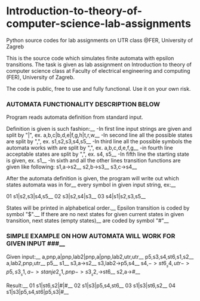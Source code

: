 # Introduction-to-theory-of-computer-science-lab-assignments
Python source codes for lab assignments on UTR class @FER, University of Zagreb

This is the source code which simulates finite automata with epsilon transitions.
The task is given as lab assignment on Introduction to theory of computer science 
class at Faculty of electrical engineering and computing (FER), University of Zagreb.

The code is public, free to use and fully functional. Use it on your own risk.

### AUTOMATA FUNCTIONALITY DESCRIPTION BELOW ###

Program reads automata definition from standard input.

Definition is given is such fashion:__
  -In first line input strings are given and split by "|", ex. a,b,c|b,d,e|f,g,h|t,r,w__
  -In second line all the possible states are split by ",", ex. s1,s2,s3,s4,s5__
  -In third line all the possible symbols the automata works with are split by ",", ex. a,b,c,d,e,f,g__
  -in fourth line acceptable states are split by ",", ex. s4, s5__
  -In fifth line the starting state is given, ex. s1__
  -In sixth and all the other lines transition functions are given like following: s1,a->s2__
                                                                                   s2,b->s3__
                                                                                   s3,c->s4__
                                                                                   
After the automata definition is given, the program will write out which states automata was in for__ 
every symbol in given input string, ex:__

01 s1|s2,s3|s4,s5__
02 s3|s2,s4|s3__
03 s4|s1|s2,s3,s5__

States will be printed in alphabetical order.__
Epsilon transition is coded by symbol "$".__
If there are no next states for given current states in given transition, next states (empty states)__
are coded by symbol "#"__

### SIMPLE EXAMPLE ON HOW AUTOMATA WILL WORK FOR GIVEN INPUT ###__
Given input:__
a,pnp,a|pnp,lab2|pnp,a|pnp,lab2,utr,utr__
p5,s3,s4,st6,s1,s2__
a,lab2,pnp,utr__
p5__
s1__
s3,a->s2__
s3,lab2->p5,s4__
s4,$->st6__
s4,utr->p5,s3__
s1,a->stanje2__
s1,pnp->s3__
s2,$->st6__
s2,a->#__

Result:__
01 s1|st6,s2|#|#__
02 s1|s3|p5,s4,st6__
03 s1|s3|st6,s2__
04 s1|s3|p5,s4,st6|p5,s3|#__
